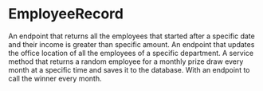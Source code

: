 # EmployeeRecord
An endpoint that returns all the employees that started after a specific date and their income is greater than specific amount.
An endpoint that updates the office location of all the employees of a specific department.
A service method that returns a random employee for a monthly prize draw every month at a specific time and saves it to the database. With an endpoint to call the winner every month.


